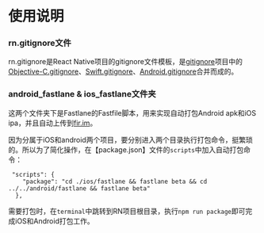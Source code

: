 # 使用说明

### rn.gitignore文件
rn.gitignore是React Native项目的gitignore文件模板，是[gitignore](https://github.com/github/gitignore)项目中的[Objective-C.gitignore](https://github.com/github/gitignore/blob/master/Objective-C.gitignore)、[Swift.gitignore](https://github.com/github/gitignore/blob/master/Swift.gitignore)、[Android.gitignore](https://github.com/github/gitignore/blob/master/Android.gitignore)合并而成的。

### android_fastlane & ios_fastlane文件夹
这两个文件夹下是Fastlane的Fastfile脚本，用来实现自动打包Android apk和iOS ipa，并且自动上传到[fir.im](https://fir.im)。

因为分属于iOS和android两个项目，要分别进入两个目录执行打包命令，挺繁琐的。所以为了简化操作，在【package.json】文件的`scripts`中加入自动打包命令：

```
 "scripts": {
    "package": "cd ./ios/fastlane && fastlane beta && cd ../../android/fastlane && fastlane beta"
  },
```

需要打包时，在`terminal`中跳转到RN项目根目录，执行`npm run package`即可完成iOS和Android打包工作。


